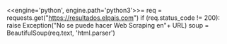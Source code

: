 <<engine='python', engine.path='python3'>>=
req = requests.get("https://resultados.elpais.com")
if (req.status_code != 200):
 raise Exception("No se puede hacer Web Scraping en"+ URL)
soup = BeautifulSoup(req.text, 'html.parser')

